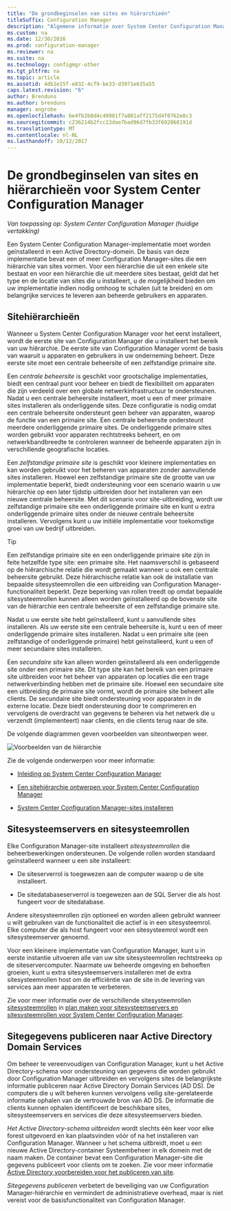 ```yaml
---
title: "De grondbeginselen van sites en hiërarchieën"
titleSuffix: Configuration Manager
description: "Algemene informatie over System Center Configuration Manager-sites en hiërarchieën worden opgehaald."
ms.custom: na
ms.date: 12/30/2016
ms.prod: configuration-manager
ms.reviewer: na
ms.suite: na
ms.technology: configmgr-other
ms.tgt_pltfrm: na
ms.topic: article
ms.assetid: 4db1e15f-e832-4cf9-be33-d3971e635a55
caps.latest.revision: "6"
author: Brenduns
ms.author: brenduns
manager: angrobe
ms.openlocfilehash: be4fb2b8d4c49981f7a801aff2175d4f0762e8c3
ms.sourcegitcommit: c236214b2fcc13dae7bad96d7fb33f692868191d
ms.translationtype: MT
ms.contentlocale: nl-NL
ms.lasthandoff: 10/12/2017
---
```

# <a name="fundamentals-of-sites-and-hierarchies-for-system-center-configuration-manager"></a>De grondbeginselen van sites en hiërarchieën voor System Center Configuration Manager

*Van toepassing op: System Center Configuration Manager (huidige vertakking)*

Een System Center Configuration Manager-implementatie moet worden geïnstalleerd in een Active Directory-domein. De basis van deze implementatie bevat een of meer Configuration Manager-sites die een hiërarchie van sites vormen. Voor een hiërarchie die uit een enkele site bestaat en voor een hiërarchie die uit meerdere sites bestaat, geldt dat het type en de locatie van sites die u installeert, u de mogelijkheid bieden om uw implementatie indien nodig omhoog te schalen (uit te breiden) en om belangrijke services te leveren aan beheerde gebruikers en apparaten.

## <a name="hierarchies-of-sites"></a>Sitehiërarchieën
Wanneer u System Center Configuration Manager voor het eerst installeert, wordt de eerste site van Configuration Manager die u installeert het bereik van uw hiërarchie. De eerste site van Configuration Manager vormt de basis van waaruit u apparaten en gebruikers in uw onderneming beheert. Deze eerste site moet een centrale beheersite of een zelfstandige primaire site.  

 Een *centrale beheersite* is geschikt voor grootschalige implementaties, biedt een centraal punt voor beheer en biedt de flexibiliteit om apparaten die zijn verdeeld over een globale netwerkinfrastructuur te ondersteunen. Nadat u een centrale beheersite installeert, moet u een of meer primaire sites installeren als onderliggende sites. Deze configuratie is nodig omdat een centrale beheersite ondersteunt geen beheer van apparaten, waarop de functie van een primaire site. Een centrale beheersite ondersteunt meerdere onderliggende primaire sites. De onderliggende primaire sites worden gebruikt voor apparaten rechtstreeks beheert, en om netwerkbandbreedte te controleren wanneer de beheerde apparaten zijn in verschillende geografische locaties.  

 Een *zelfstandige primaire site* is geschikt voor kleinere implementaties en kan worden gebruikt voor het beheren van apparaten zonder aanvullende sites installeren. Hoewel een zelfstandige primaire site de grootte van uw implementatie beperkt, biedt ondersteuning voor een scenario waarin u uw hiërarchie op een later tijdstip uitbreiden door het installeren van een nieuwe centrale beheersite. Met dit scenario voor site-uitbreiding, wordt uw zelfstandige primaire site een onderliggende primaire site en kunt u extra onderliggende primaire sites onder de nieuwe centrale beheersite installeren. Vervolgens kunt u uw initiële implementatie voor toekomstige groei van uw bedrijf uitbreiden.  

> [!TIP]  
>  Een zelfstandige primaire site en een onderliggende primaire site zijn in feite hetzelfde type site: een primaire site. Het naamsverschil is gebaseerd op de hiërarchische relatie die wordt gemaakt wanneer u ook een centrale beheersite gebruikt. Deze hiërarchische relatie kan ook de installatie van bepaalde sitesysteemrollen die een uitbreiding van Configuration Manager-functionaliteit beperkt. Deze beperking van rollen treedt op omdat bepaalde sitesysteemrollen kunnen alleen worden geïnstalleerd op de bovenste site van de hiërarchie een centrale beheersite of een zelfstandige primaire site.  

 Nadat u uw eerste site hebt geïnstalleerd, kunt u aanvullende sites installeren. Als uw eerste site een centrale beheersite is, kunt u een of meer onderliggende primaire sites installeren. Nadat u een primaire site (een zelfstandige of onderliggende primaire) hebt geïnstalleerd, kunt u een of meer secundaire sites installeren.  

 Een *secundaire site* kan alleen worden geïnstalleerd als een onderliggende site onder een primaire site. Dit type site kan het bereik van een primaire site uitbreiden voor het beheer van apparaten op locaties die een trage netwerkverbinding hebben met de primaire site. Hoewel een secundaire site een uitbreiding de primaire site vormt, wordt de primaire site beheert alle clients. De secundaire site biedt ondersteuning voor apparaten in de externe locatie. Deze biedt ondersteuning door te comprimeren en vervolgens de overdracht van gegevens te beheren via het netwerk die u verzendt (implementeert) naar clients, en die clients terug naar de site.  

 De volgende diagrammen geven voorbeelden van siteontwerpen weer.  

 ![Voorbeelden van de hiërarchie](media/Hierarchy_examples.png)  

 Zie de volgende onderwerpen voor meer informatie:  

-   [Inleiding op System Center Configuration Manager](../../core/understand/introduction.md)  

-   [Een sitehiërarchie ontwerpen voor System Center Configuration Manager](../../core/plan-design/hierarchy/design-a-hierarchy-of-sites.md)  

-   [System Center Configuration Manager-sites installeren](/sccm/core/servers/deploy/install/installing-sites)  

## <a name="site-system-servers-and-site-system-roles"></a>Sitesysteemservers en sitesysteemrollen  
 Elke Configuration Manager-site installeert *sitesysteemrollen* die beheerbewerkingen ondersteunen. De volgende rollen worden standaard geïnstalleerd wanneer u een site installeert:

-   De siteserverrol is toegewezen aan de computer waarop u de site installeert.

-   De sitedatabaseserverrol is toegewezen aan de SQL Server die als host fungeert voor de sitedatabase.

Andere sitesysteemrollen zijn optioneel en worden alleen gebruikt wanneer u wilt gebruiken van de functionaliteit die actief is in een sitesysteemrol. Elke computer die als host fungeert voor een sitesysteemrol wordt een sitesysteemserver genoemd.  

 Voor een kleinere implementatie van Configuration Manager, kunt u in eerste instantie uitvoeren alle van uw site sitesysteemrollen rechtstreeks op de siteservercomputer. Naarmate uw beheerde omgeving en behoeften groeien, kunt u extra sitesysteemservers installeren met de extra sitesysteemrollen host om de efficiëntie van de site in de levering van services aan meer apparaten te verbeteren.  

 Zie voor meer informatie over de verschillende sitesysteemrollen [sitesysteemrollen](../../core/plan-design/hierarchy/plan-for-site-system-servers-and-site-system-roles.md#bkmk_planroles) in [plan maken voor sitesysteemservers en sitesysteemrollen voor System Center Configuration Manager](../../core/plan-design/hierarchy/plan-for-site-system-servers-and-site-system-roles.md).

## <a name="publishing-site-information-to-active-directory-domain-services"></a>Sitegegevens publiceren naar Active Directory Domain Services  
 Om beheer te vereenvoudigen van Configuration Manager, kunt u het Active Directory-schema voor ondersteuning van gegevens die worden gebruikt door Configuration Manager uitbreiden en vervolgens sites de belangrijkste informatie publiceren naar Active Directory Domain Services (AD DS). De computers die u wilt beheren kunnen vervolgens veilig site-gerelateerde informatie ophalen van de vertrouwde bron van AD DS. De informatie die clients kunnen ophalen identificeert de beschikbare sites, sitesysteemservers en services die deze sitesysteemservers bieden.  

 *Het Active Directory-schema uitbreiden* wordt slechts één keer voor elke forest uitgevoerd en kan plaatsvinden vóór of na het installeren van Configuration Manager.   Wanneer u het schema uitbreidt, moet u een nieuwe Active Directory-container Systeembeheer in elk domein met de naam maken. De container bevat een Configuration Manager-site die gegevens publiceert voor clients om te zoeken. Zie voor meer informatie [Active Directory voorbereiden voor het publiceren van site](../../core/plan-design/network/extend-the-active-directory-schema.md).  

 *Sitegegevens publiceren* verbetert de beveiliging van uw Configuration Manager-hiërarchie en vermindert de administratieve overhead, maar is niet vereist voor de basisfunctionaliteit van Configuration Manager.  
